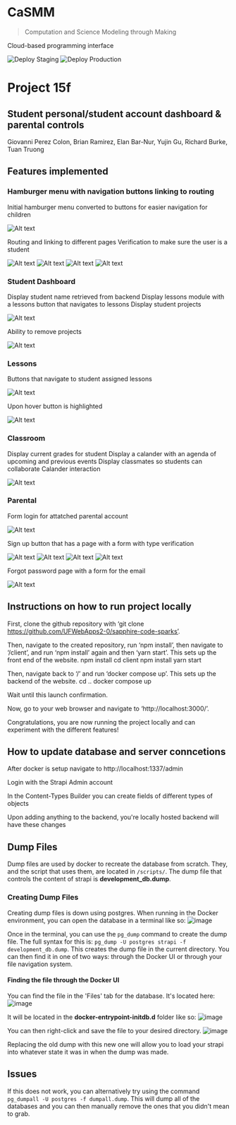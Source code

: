 # CaSMM

> Computation and Science Modeling through Making

Cloud-based programming interface

![Deploy Staging](https://github.com/STEM-C/CaSMM/workflows/Deploy%20Staging/badge.svg)
![Deploy Production](https://github.com/STEM-C/CaSMM/workflows/Deploy%20Production/badge.svg)


# Project 15f
## Student personal/student account dashboard & parental controls
Giovanni Perez Colon, Brian Ramirez, Elan Bar-Nur, Yujin Gu, Richard Burke, Tuan Truong

## Features implemented
### Hamburger menu with navigation buttons linking to routing
Initial hamburger menu converted to buttons for easier navigation for children

![Alt text](/images/1_hamburger%20menu.png?raw=true)

Routing and linking to different pages
Verification to make sure the user is a student

![Alt text](/images/2_routing.png?raw=true)
![Alt text](/images/3_routing.png?raw=true)
![Alt text](/images/4_routing.png?raw=true)
![Alt text](/images/5_routing.png?raw=true)

### Student Dashboard
Display student name retrieved from backend
Display lessons module with a lessons button that navigates to lessons
Display student projects

![Alt text](/images/6_dashboard.png?raw=true)

Ability to remove projects

![Alt text](/images/remove.png?raw=true)

### Lessons
Buttons that navigate to student assigned lessons

![Alt text](/images/7_lessons.PNG?raw=true)

Upon hover button is highlighted

![Alt text](/images/8_lessonbuttons.png?raw=true)

### Classroom
Display current grades for student
Display a calander with an agenda of upcoming and previous events
Display classmates so students can collaborate 
Calander interaction

![Alt text](/images/9_classroom.png?raw=true)

### Parental
Form login for attatched parental account

![Alt text](/images/10_classroom.png?raw=true)

Sign up button that has a page with a form with type verification

![Alt text](/images/11_signup.png?raw=true)
![Alt text](/images/12_signupregex.png?raw=true)
![Alt text](/images/12_signupregex2.png?raw=true)
![Alt text](/images/12_signupregex3.png?raw=true)

Forgot password page with a form for the email

![Alt text](/images/13_forgotpass.png?raw=true)

## Instructions on how to run project locally

First, clone the github repository with ‘git clone https://github.com/UFWebApps2-0/sapphire-code-sparks’.

Then, navigate to the created repository, run ‘npm install’, then navigate to ‘/client’, and run ‘npm install’ again and then ‘yarn start’. This sets up the front end of the website.
npm install
cd client
npm install
yarn start

Then, navigate back to ‘/’ and run ‘docker compose up’. This sets up the backend of the website.
cd ..
docker compose up

Wait until this launch confirmation.

Now, go to your web browser and navigate to ‘http://localhost:3000/’.

Congratulations, you are now running the project locally and can experiment with the different features!

## How to update database and server conncetions

After docker is setup navigate to http://localhost:1337/admin

Login with the Strapi Admin account

In the Content-Types Builder you can create fields of different types of objects

Upon adding anything to the backend, you're locally hosted backend will have these changes

## Dump Files
Dump files are used by docker to recreate the database from scratch. They, and the script that uses them, are located in ``/scripts/``. The dump file that controls the content of strapi is **development_db.dump**.

### Creating Dump Files
Creating dump files is down using postgres. When running in the Docker environment, you can open the database in a terminal like so:
![image](https://github.com/DavidMagda/CaSMM_fork_2023/assets/31215899/30472760-1f70-4007-9017-02ce31b9d8ce)

Once in the terminal, you can use the ```pg_dump``` command to create the dump file. The full syntax for this is: ```pg_dump -U postgres strapi -f development_db.dump```. This creates the dump file in the current directory. You can then find it in one of two ways: through the Docker UI or through your file navigation system.

#### Finding the file through the Docker UI
You can find the file in the 'Files' tab for the database. It's located here:
![image](https://github.com/DavidMagda/CaSMM_fork_2023/assets/31215899/31321e15-aa5d-4196-8398-79afb64bbf7a)

It will be located in the **docker-entrypoint-initdb.d** folder like so:
![image](https://github.com/DavidMagda/CaSMM_fork_2023/assets/31215899/41f59197-0cdc-4526-8bd2-437b21dae6fc)

You can then right-click and save the file to your desired directory.
![image](https://github.com/DavidMagda/CaSMM_fork_2023/assets/31215899/c7d413f5-f197-48a4-b1ec-8c7eb9a803a8)

Replacing the old dump with this new one will allow you to load your strapi into whatever state it was in when the dump was made.

## Issues
If this does not work, you can alternatively try using the command ```pg_dumpall -U postgres -f dumpall.dump```. This will dump all of the databases and you can then manually remove the ones that you didn't mean to grab.